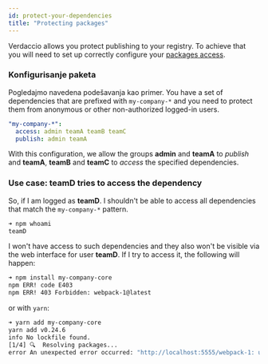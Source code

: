 ```yaml
---
id: protect-your-dependencies
title: "Protecting packages"
---
```


Verdaccio allows you protect publishing to your registry. To achieve that you will need to set up correctly configure your [packages access](packages).

### Konfigurisanje paketa

Pogledajmo navedena podešavanja kao primer. You have a set of dependencies that are prefixed with `my-company-*` and you need to protect them from anonymous or other non-authorized logged-in users.

```yaml
"my-company-*":
  access: admin teamA teamB teamC
  publish: admin teamA
```

With this configuration, we allow the groups **admin** and **teamA** to *publish* and **teamA**, **teamB** and **teamC** to *access* the specified dependencies.

### Use case: teamD tries to access the dependency

So, if I am logged as **teamD**. I shouldn't be able to access all dependencies that match the `my-company-*` pattern.

```bash
➜ npm whoami
teamD
```

I won't have access to such dependencies and they also won't be visible via the web interface for user **teamD**. If I try to access it, the following will happen:

```bash
➜ npm install my-company-core
npm ERR! code E403
npm ERR! 403 Forbidden: webpack-1@latest
```

or with `yarn`:

```bash
➜ yarn add my-company-core
yarn add v0.24.6
info No lockfile found.
[1/4] 🔍  Resolving packages...
error An unexpected error occurred: "http://localhost:5555/webpack-1: unregistered users are not allowed to access package my-company-core".
```
